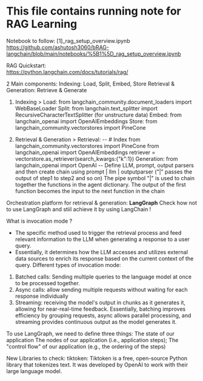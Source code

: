 # This file contains running note for RAG Learning


Notebook to follow: [1]_rag_setup_overview.ipynb
https://github.com/ashutosh3060/bRAG-langchain/blob/main/notebooks/%5B1%5D_rag_setup_overview.ipynb  

RAG Quickstart:   
https://python.langchain.com/docs/tutorials/rag/   

2 Main components:
  Indexing: Load, Split, Embed, Store
  Retrieval & Generation: Retrieve & Generate
1. Indexing >
Load: from langchain_community.document_loaders import WebBaseLoader
Split: from langchain.text_splitter import RecursiveCharacterTextSplitter (for unstructure data)
Embed: from langchain_openai import OpenAIEmbeddings
Store: from langchain_community.vectorstores import PineCone

2. Retrieval & Generation >
Retrieval: 
-- # Index
from langchain_community.vectorstores import PineCone
from langchain_openai import OpenAIEmbeddings
retriever = vectorstore.as_retriever(search_kwargs:{"k":1})
Generation:
from langchain_openai import OpenAI
-- Define LLM, prompt, output parsers and then  create chain using prompt | llm | outputparser ("|" passes the output of step1 to step2 and so on) The pipe symbol "|" is used to chain together the functions in the agent dictionary. The output of the first function becomes the input to the next function in the chain

Orchestration platform for retrieval & generation: **LangGraph** 
Check how not to use LangGraph and stiil achieve it by using LangChain !

What is invocation mode ?   
* The specific method used to trigger the retrieval process and feed relevant information to the LLM when generating a response to a user query.
* Essentially, it determines how the LLM accesses and utilizes external data sources to enrich its response based on the current context of the query.
Different types of invocation mode:
1. Batched calls: Sending multiple queries to the language model at once to be processed together.
2. Async calls: allow sending multiple requests without waiting for each response individually
3. Streaming: receiving the model's output in chunks as it generates it, allowing for near-real-time feedback.
   Essentially, batching improves efficiency by grouping requests, async allows parallel processing, and streaming provides continuous output as the model generates it.

To use LangGraph, we need to define three things:
  The state of our application
  The nodes of our application (i.e., application steps);
  The "control flow" of our application (e.g., the ordering of the steps)


New Libraries to check:
tiktoken: Tiktoken is a free, open-source Python library that tokenizes text. It was developed by OpenAI to work with their large language model.

 

